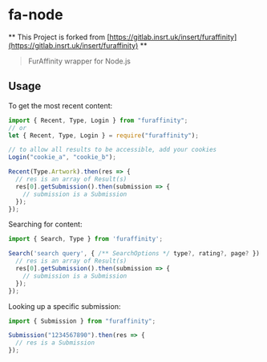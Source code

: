 # fa-node

** This Project is forked from [https://gitlab.insrt.uk/insert/furaffinity](https://gitlab.insrt.uk/insert/furaffinity) **

> FurAffinity wrapper for Node.js

## Usage

To get the most recent content:

```javascript
import { Recent, Type, Login } from "furaffinity";
// or
let { Recent, Type, Login } = require("furaffinity");

// to allow all results to be accessible, add your cookies
Login("cookie_a", "cookie_b");

Recent(Type.Artwork).then(res => {
  // res is an array of Result(s)
  res[0].getSubmission().then(submission => {
    // submission is a Submission
  });
});
```

Searching for content:

```javascript
import { Search, Type } from 'furaffinity';

Search('search query', { /** SearchOptions */ type?, rating?, page? }).then(res => {
  // res is an array of Result(s)
  res[0].getSubmission().then(submission => {
    // submission is a Submission
  });
});
```

Looking up a specific submission:

```javascript
import { Submission } from "furaffinity";

Submission("1234567890").then(res => {
  // res is a Submission
});
```
